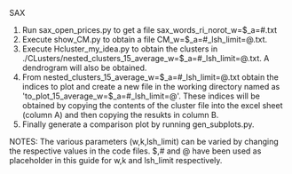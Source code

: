SAX
1. Run sax_open_prices.py to get a file sax_words_ri_norot_w=$_a=#.txt
2. Execute show_CM.py to obtain a file CM_w=$_a=#_lsh_limit=@.txt.
3. Execute Hcluster_my_idea.py to obtain the clusters in ./CLusters/nested_clusters_15_average_w=$_a=#_lsh_limit=@.txt. A dendrogram will also be obtained.
4. From nested_clusters_15_average_w=$_a=#_lsh_limit=@.txt obtain the indices to plot and create a new file in the working directory named as 'to_plot_15_average_w=$_a=#_lsh_limit=@'. These indices will be obtained by copying the contents of the cluster file into the excel sheet (column A) and then copying the resukts in column B.
5. Finally generate a comparison plot by running gen_subplots.py.

NOTES: The various parameters (w,k,lsh_limit) can be varied by changing the respective values in the code files. $,# and @ have been used as placeholder in this guide for w,k and lsh_limit respectively.